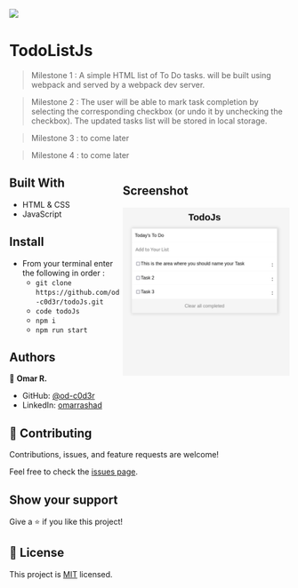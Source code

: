 
![](https://img.shields.io/badge/Microverse-blueviolet)

# TodoListJs

> Milestone 1 : A simple HTML list of To Do tasks. will be built using webpack and served by a webpack dev server.

> Milestone 2 : The user will be able to mark task completion by selecting the corresponding checkbox (or undo it by unchecking the checkbox). The updated tasks list will be stored in local storage.

> Milestone 3 : to come later

> Milestone 4 : to come later

<div style="float:right;">

## Screenshot

<img src="./doc/app_screenshot.png" style="width:300px;">

</div>

## Built With

- HTML & CSS
- JavaScript

## Install

- From your terminal enter the following in order :  
  - `git clone https://github.com/od-c0d3r/todoJs.git`
  - `code todoJs`
  - `npm i`
  - `npm run start`

## Authors

👤 **Omar R.**

- GitHub: [@od-c0d3r](https://github.com/od-c0d3r)
- LinkedIn: [omarrashad](https://linkedin.com/in/omarrashad)

## 🤝 Contributing

Contributions, issues, and feature requests are welcome!

Feel free to check the [issues page](../../issues/).

## Show your support

Give a ⭐️ if you like this project!

## 📝 License

This project is [MIT](./doc/MIT.md) licensed.
